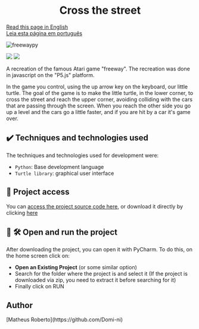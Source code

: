 <h1 align = center>Cross the street</h1>

[Read this page in English](https://github.com/Domi-ni/Cross-the-street-python-version/tree/main#readme)
<br>
[Leia esta página em português](https://github.com/Domi-ni/Cross-the-street-python-version/blob/main/README-PT.md)
<br>

![freewaypy](https://github.com/Domi-ni/Cross-the-street-python-version/assets/112003358/7bca1357-e0d1-41b4-a0cb-d6ff52fded77)

<p align="justify">
  <img loading="lazy" src="https://img.shields.io/badge/License-MIT-green"/>
  <img loading="lazy" src="https://img.shields.io/badge/Status-Concluded-blue"/>
</p>

<P>A recreation of the famous Atari game "freeway". The recreation was done in javascript on the "P5.js" platform.</p>
<p>In the game you control, using the up arrow key on the keyboard, our little turtle. The goal of the game is to make the little turtle, in the lower corner, to cross the street and reach the upper corner, avoiding colliding with the cars that are passing through the screen. When you reach the other side you go up a level and the cars go a little faster, and if you are hit by a car it's game over.</P>


<h2 align="justify">✔️ Techniques and technologies used</h2>
The techniques and technologies used for development were:

- `Python`: Base development language
- `Turtle library`: graphical user interface

<h2 align="justify">📁 Project access</h2>

You can [access the project source code here](https://github.com/Domi-ni/Cross-the-street-python-version/tree/main), or download it directly by clicking [here](https://github.com/Domi-ni/Cross-the-street-python-version/files/13934118/Cross-the-street-python-version-main.zip)

<h2 align="justify">📁 🛠️ Open and run the project</h2>

After downloading the project, you can open it with PyCharm. To do this, on the home screen click on:

- **Open an Existing Project** (or some similar option)
- Search for the folder where the project is and select it (If the project is downloaded via zip, you need to extract it before searching for it)
- Finally click on RUN


<h2 align="justify">Author</h2>
[Matheus Roberto](https://github.com/Domi-ni)
